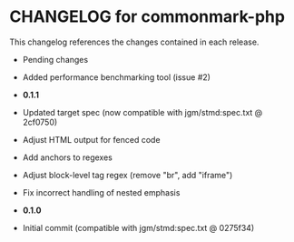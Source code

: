 CHANGELOG for commonmark-php
============================

This changelog references the changes contained in each release.

* Pending changes

 * Added performance benchmarking tool (issue #2)

* **0.1.1**

 * Updated target spec (now compatible with jgm/stmd:spec.txt @ 2cf0750)
 * Adjust HTML output for fenced code
 * Add anchors to regexes
 * Adjust block-level tag regex (remove "br", add "iframe")
 * Fix incorrect handling of nested emphasis

* **0.1.0**

 * Initial commit (compatible with jgm/stmd:spec.txt @ 0275f34)

